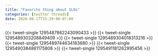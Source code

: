 ```yaml
---
title: "Favorite thing about SLOs"
categories: [twitter threads] 
date: 2020-08-17T15:29:00-07:00
---
```


{{< tweet-single 1295487862243090433 >}}
{{< tweet-single 1295489303208849409 >}}
{{< tweet-single 1295489304018313216 >}}
{{< tweet-single 1295489744634183680 >}}
{{< tweet-single 1295490384861175808 >}}
{{< tweet-single 1295491181262995456 >}}

